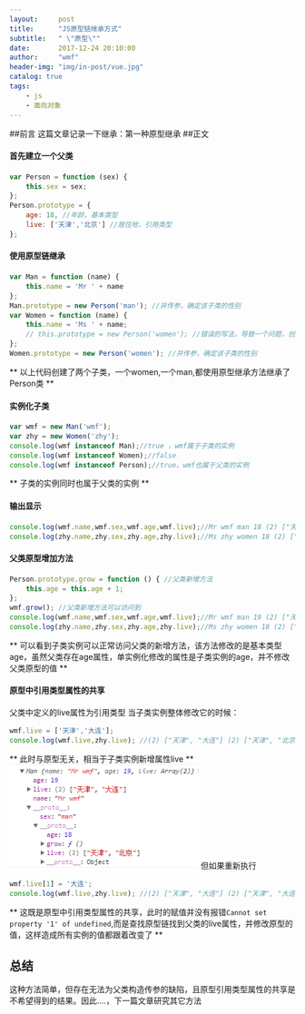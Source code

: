 ```yaml
---
layout:     post
title:      "JS原型链继承方式"
subtitle:   " \"原型\""
date:       2017-12-24 20:10:00
author:     "wmf"
header-img: "img/in-post/vue.jpg"
catalog: true
tags:
    - js
    - 面向对象
---
```


##前言
这篇文章记录一下继承：第一种原型继承
##正文
#### 首先建立一个父类
```js
var Person = function (sex) {
    this.sex = sex;
};
Person.prototype = {
    age: 18, //年龄，基本类型
    live: ['天津','北京'] //居住地，引用类型
};
```
#### 使用原型链继承
```js
var Man = function (name) {
    this.name = 'Mr ' + name
};
Man.prototype = new Person('man'); //并传参，确定该子类的性别
var Women = function (name) {
    this.name = 'Ms ' + name;
    // this.prototype = new Person('women'); //错误的写法，导致一个问题，创建子类实例的同时无法向父类构造函数传值
};
Women.prototype = new Person('women'); //并传参，确定该子类的性别
```
** 以上代码创建了两个子类，一个women,一个man,都使用原型继承方法继承了Person类 **
#### 实例化子类
```js
var wmf = new Man('wmf');
var zhy = new Women('zhy');
console.log(wmf instanceof Man);//true ，wmf属于子类的实例
console.log(wmf instanceof Women);//false
console.log(wmf instanceof Person);//true，wmf也属于父类的实例
```
** 子类的实例同时也属于父类的实例 **
#### 输出显示
```js
console.log(wmf.name,wmf.sex,wmf.age,wmf.live);//Mr wmf man 18 (2) ["天津", "北京"]
console.log(zhy.name,zhy.sex,zhy.age,zhy.live);//Ms zhy women 18 (2) ["天津", "北京"]
```
#### 父类原型增加方法
```js
Person.prototype.grow = function () { //父类新增方法
    this.age = this.age + 1;
};
wmf.grow(); //父类新增方法可以访问到
console.log(wmf.name,wmf.sex,wmf.age,wmf.live);//Mr wmf man 19 (2) ["天津", "北京"]
console.log(zhy.name,zhy.sex,zhy.age,zhy.live);//Ms zhy women 18 (2) ["天津", "北京"]
```
** 可以看到子类实例可以正常访问父类的新增方法，该方法修改的是基本类型age，虽然父类存在age属性，单实例化修改的属性是子类实例的age，并不修改父类原型的值 **
#### 原型中引用类型属性的共享
父类中定义的live属性为引用类型
当子类实例整体修改它的时候：
```js
wmf.live = ['天津','大连'];
console.log(wmf.live,zhy.live); //(2) ["天津", "大连"] (2) ["天津", "北京"]
```
** 此时与原型无关，相当于子类实例新增属性live **
![](/img/in-post/proto.png)
但如果重新执行
```js
wmf.live[1] = '大连';
console.log(wmf.live,zhy.live); //(2) ["天津", "大连"] (2) ["天津", "大连"]
```
** 这既是原型中引用类型属性的共享，此时的赋值并没有报错```Cannot set property '1' of undefined```,而是查找原型链找到父类的live属性，并修改原型的值，这样造成所有实例的值都跟着改变了 **

## 总结
这种方法简单，但存在无法为父类构造传参的缺陷，且原型引用类型属性的共享是不希望得到的结果。因此....，下一篇文章研究其它方法

